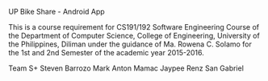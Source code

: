 UP Bike Share - Android App

This is a course requirement for CS191/192 Software Engineering Course of the Department of Computer Science, College of Engineering, University of the Philippines, Diliman under the guidance of Ma. Rowena C. Solamo for the 1st and 2nd Semester of the academic year 2015-2016.

Team S+
Steven Barrozo
Mark Anton Mamac
Jaypee Renz San Gabriel
